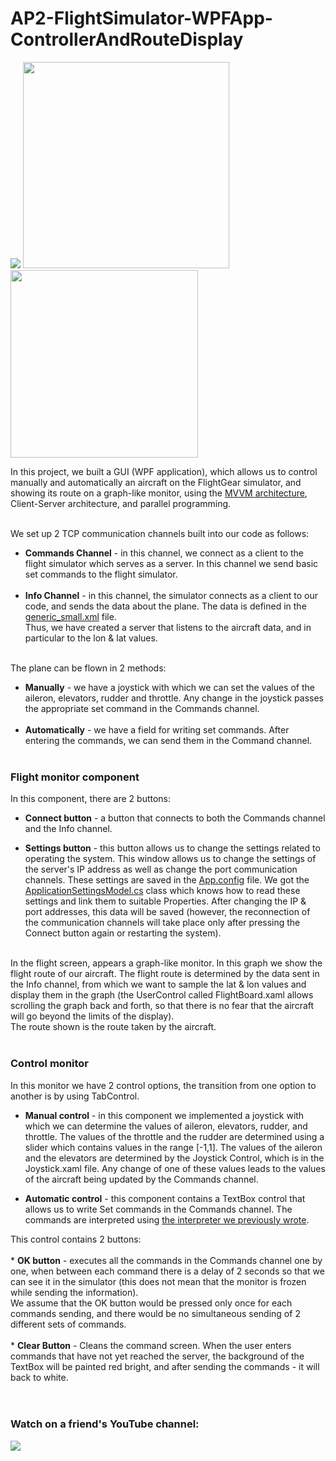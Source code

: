 # AP2-FlightSimulator-WPFApp-ControllerAndRouteDisplay

<p float="left">
  <img src="https://user-images.githubusercontent.com/45766976/115541518-e3cc7e80-a2a7-11eb-9769-ef174c7efbd3.jpg">
   <img src="https://user-images.githubusercontent.com/45766976/115541651-0eb6d280-a2a8-11eb-8fdd-95a1a3544e42.jpg" width="330">
  <img src="https://user-images.githubusercontent.com/45766976/115541516-e333e800-a2a7-11eb-8f3e-370466634757.jpg" width="300">
</p>

In this project, we built a GUI (WPF application), which allows us to control manually and automatically an aircraft on the FlightGear simulator, and showing its route on a graph-like monitor, using the [MVVM architecture](https://en.wikipedia.org/wiki/Model%E2%80%93view%E2%80%93viewmodel), Client-Server architecture, and parallel programming.<br/><br/>

We set up 2 TCP communication channels built into our code as follows:<br/>
* **Commands Channel** - in this channel, we connect as a client to the flight simulator which serves as a server. In this channel we send basic set commands to the flight simulator.<br/><br/>
* **Info Channel** - in this channel, the simulator connects as a client to our code, and sends the data about the plane. The data is defined in the [generic_small.xml](https://github.com/YamitCohenTsedek/flight-simulator-desktop-app/blob/master/generic_small.xml) file.<br/>
Thus, we have created a server that listens to the aircraft data, and in particular to the lon & lat values.<br/><br/>

The plane can be flown in 2 methods:<br/>
* **Manually** - we have a joystick with which we can set the values of the aileron, elevators, rudder and throttle. Any change in the joystick passes the appropriate set command in the Commands channel.<br/><br/>
* **Automatically** - we have a field for writing set commands. After entering the commands, we can send them in the Command channel.<br/><br/>


### Flight monitor component
In this component, there are 2 buttons:<br/> 
* **Connect button** - a button that connects to both the Commands channel and the Info channel.<br/>

* **Settings button** - this button allows us to change the settings related to operating the system. This window allows us to change the settings of the server's IP address as well as change the port communication channels. These settings are saved in the [App.config](https://github.com/YamitCohenTsedek/flight-simulator-desktop-app/blob/master/FlightSimulator/App.config) file. We got the [ApplicationSettingsModel.cs](https://github.com/YamitCohenTsedek/flight-simulator-desktop-app/blob/master/FlightSimulator/Model/ApplicationSettingsModel.cs) class which knows how to read these settings and link them to suitable Properties. After changing the IP & port addresses, this data will be saved (however, the reconnection of the communication channels will take place only after pressing the Connect button again or restarting the system).<br/><br/>

In the flight screen, appears a graph-like monitor. In this graph we show the flight route of our aircraft. The flight route is determined by the data sent in the Info channel, from which we want to sample the lat & lon values and display them in the graph (the UserControl called FlightBoard.xaml allows scrolling the graph back and forth, so that there is no fear that the aircraft will go beyond the limits of the display).<br/> 
The route shown is the route taken by the aircraft.<br/><br/>

### Control monitor
In this monitor we have 2 control options, the transition from one option to another is by using TabControl.<br/>
* **Manual control** - in this component we implemented a joystick with which we can determine the values of aileron, elevators, rudder, and throttle. The values of the throttle and the rudder are determined using a slider which contains values in the range [-1,1].
The values of the aileron and the elevators are determined by the Joystick Control, which is in the Joystick.xaml file. Any change of one of these values leads to the values of the aircraft being updated by the Commands channel.<br/>

* **Automatic control** - this component contains a TextBox control that allows us to write Set commands in the Commands channel.
The commands are interpreted using [the interpreter we previously wrote](https://github.com/israelElad/AP1-FlightSimulator-Interpreter).

This control contains 2 buttons:<br/><br/> 
<tab><tab> * **OK button** - executes all the commands in the Commands channel one by one, when between each command there is a delay of 2 seconds so that we can see it in the simulator (this does not mean that the monitor is frozen while sending the information).<br/>
We assume that the OK button would be pressed only once for each commands sending, and there would be no simultaneous sending of 2 different sets of commands.<br/><br/> 
 <tab><tab> * **Clear Button** - Cleans the command screen. When the user enters commands that have not yet reached the server, the background of the TextBox will be painted red bright, and after sending the commands - it will back to white.<br/><br/><br/>


### Watch on a friend's YouTube channel:
[![](https://user-images.githubusercontent.com/45918740/98307490-87fa8b80-1fce-11eb-9b4e-2cb9e0f6bba6.jpg)](https://youtu.be/HGgdXiNtY_E)
